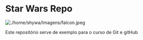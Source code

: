 # Star Wars Repo

![./home/shywa/Imagens/falcon.jpeg](falcon)

Este repositório serve de exemplo para o curso de Git e gitHub
